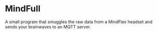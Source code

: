 # MindFull
 
A small program that smuggles the raw data from a MindFlex headset and sends your brainwaves to an MQTT server.
